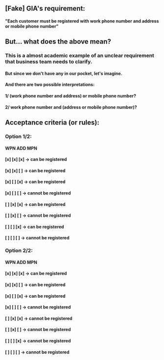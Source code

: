 ## [Fake] GIA's requirement:
#### "Each customer must be registered with work phone number and address or mobile phone number"

## But... what does the above mean?
### This is a almost academic example of an unclear requirement that business team needs to clarify.
#### But since we don't have any in our pocket, let's imagine.
#### And there are two possible interpretations:
####       1/ (work phone number and address) or mobile phone number?
####       2/ work phone number and (address or mobile phone number)?

## Acceptance criteria (or rules):
### Option 1/2:
####    WPN ADD MPN
####    [x] [x] [x] -> can be registered
####    [x] [x] [ ] -> can be registered
####    [x] [ ] [x] -> can be registered
####    [x] [ ] [ ] -> cannot be registered
####    [ ] [x] [x] -> can be registered
####    [ ] [x] [ ] -> cannot be registered
####    [ ] [ ] [x] -> can be registered
####    [ ] [ ] [ ] -> cannot be registered

### Option 2/2:
####    WPN ADD MPN
####    [x] [x] [x] -> can be registered
####    [x] [x] [ ] -> can be registered
####    [x] [ ] [x] -> can be registered
####    [x] [ ] [ ] -> cannot be registered
####    [ ] [x] [x] -> cannot be registered
####    [ ] [x] [ ] -> cannot be registered
####    [ ] [ ] [x] -> cannot be registered
####    [ ] [ ] [ ] -> cannot be registered
